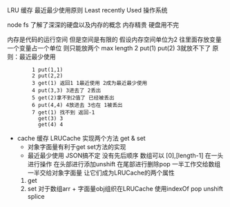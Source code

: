 LRU 缓存  最近最少使用原则
Least recently Used
操作系统

node fs 了解了深深的硬盘以及内存的概念
内存精贵
硬盘用不完

内存是代码的运行空间 但是空间是有限的 假设内存空间单位为2 往里面存放变量 
                                    一个变量占一个单位 则只能放两个 max length 2
                                    put(1) put(2) 3就放不下了
                                    原则：最近最少使用
        
            1 put(1,1)
            2 put(2,2)
            3 get(1) 返回1 1最近使用 2成为最近最少使用 
            4 put(3,3) 3进去了 2丢出
            5 get(2)拿不到2值了 已经被丢出
            6 put(4,4) 4放进去 3也在 1被丢出
            7 get(1) 找不到 返回-1
              get(3) 3
              get(4) 4
    
- cache 缓存 LRUCache
    实现两个方法 get & set  
    - 对象字面量有利于get set方法的实现
    - 最近最少使用 JSON搞不定 没有先后顺序 数组可以 [0],[length-1] 
        在一头进行操作 在头部进行添加unshift 在尾部进行删除pop 
        一半工作交给数组 一半交给对象字面量 
        让它们成为LRUCache的两个属性
    1. get
    2. set
    对于数组arr + 字面量obj组织在LRUCache
        使用indexOf pop unshift splice
